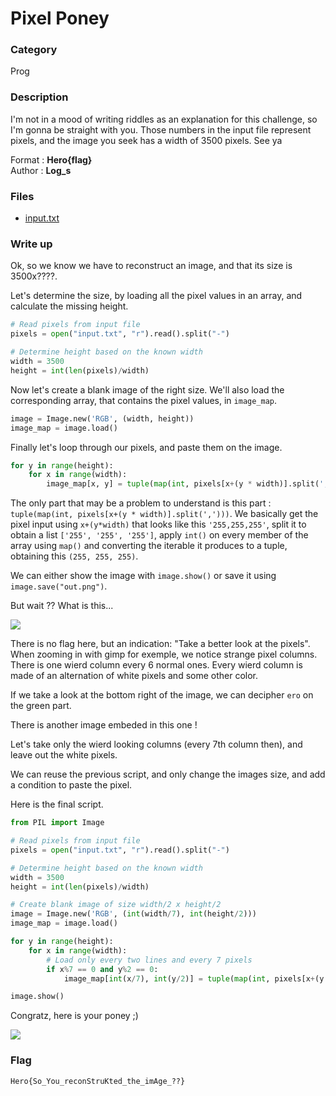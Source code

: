 # Pixel Poney

### Category

Prog

### Description
I'm not in a mood of writing riddles as an explanation for this challenge, so I'm gonna be straight with you. Those numbers in the input file represent pixels, and the image you seek has a width of 3500 pixels. See ya

Format : **Hero{flag}**<br>
Author : **Log_s**

### Files

 - [input.txt](input.txt)

### Write up

Ok, so we know we have to reconstruct an image, and that its size is 3500x????.

Let's determine the size, by loading all the pixel values in an array, and calculate the missing height.

```python
# Read pixels from input file
pixels = open("input.txt", "r").read().split("-")

# Determine height based on the known width
width = 3500
height = int(len(pixels)/width)
```

Now let's create a blank image of the right size. We'll also load the corresponding array, that contains the pixel values, in `image_map`.
```python
image = Image.new('RGB', (width, height))
image_map = image.load()
```

Finally let's loop through our pixels, and paste them on the image.
```python
for y in range(height):
    for x in range(width):
        image_map[x, y] = tuple(map(int, pixels[x+(y * width)].split(',')))
```
The only part that may be a problem to understand is this part : `tuple(map(int, pixels[x+(y * width)].split(',')))`. We basically get the pixel input using `x+(y*width)` that looks like this `'255,255,255'`, split it to obtain a list `['255', '255', '255']`, apply `int()` on every member of the array using `map()` and converting the iterable it produces to a tuple, obtaining this `(255, 255, 255)`.

We can either show the image with `image.show()` or save it using `image.save("out.png")`.

But wait ?? What is this...

![](embeded.png)

There is no flag here, but an indication: "Take a better look at the pixels". When zooming in with gimp for exemple, we notice strange pixel columns. There is one wierd column every 6 normal ones. Every wierd column is made of an alternation of white pixels and some other color.

If we take a look at the bottom right of the image, we can decipher `ero` on the green part.

There is another image embeded in this one !

Let's take only the wierd looking columns (every 7th column then), and leave out the white pixels.

We can reuse the previous script, and only change the images size, and add a condition to paste the pixel.

Here is the final script.

```python
from PIL import Image

# Read pixels from input file
pixels = open("input.txt", "r").read().split("-")

# Determine height based on the known width
width = 3500
height = int(len(pixels)/width)

# Create blank image of size width/2 x height/2
image = Image.new('RGB', (int(width/7), int(height/2)))
image_map = image.load()

for y in range(height):
    for x in range(width):
        # Load only every two lines and every 7 pixels
        if x%7 == 0 and y%2 == 0:
            image_map[int(x/7), int(y/2)] = tuple(map(int, pixels[x+(y * width)].split(',')))

image.show()
```

Congratz, here is your poney ;)

![](poney.png)

### Flag

```Hero{So_You_reconStruKted_the_imAge_??}```